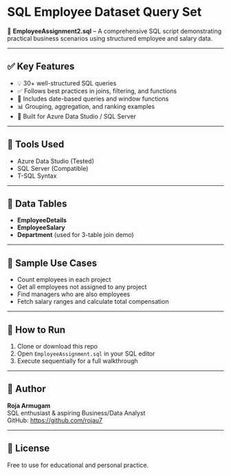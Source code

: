 # SQL Employee Dataset Query Set

📂 **EmployeeAssignment2.sql** – A comprehensive SQL script demonstrating practical business scenarios using structured employee and salary data.

---

## ✅ Key Features

- 💡 30+ well-structured SQL queries
- ✅ Follows best practices in joins, filtering, and functions
- 📆 Includes date-based queries and window functions
- 📊 Grouping, aggregation, and ranking examples
- 📌 Built for Azure Data Studio / SQL Server

---

## 🔧 Tools Used

- Azure Data Studio (Tested)
- SQL Server (Compatible)
- T-SQL Syntax

---

## 📌 Data Tables

- **EmployeeDetails**
- **EmployeeSalary**
- **Department** (used for 3-table join demo)

---

## 💬 Sample Use Cases

- Count employees in each project
- Get all employees not assigned to any project
- Find managers who are also employees
- Fetch salary ranges and calculate total compensation

---

## 🚀 How to Run

1. Clone or download this repo
2. Open `EmployeeAssignment.sql` in your SQL editor
3. Execute sequentially for a full walkthrough

---

## 👤 Author

**Roja Armugam**  
SQL enthusiast & aspiring Business/Data Analyst  
GitHub: https://github.com/rojau7

---

## 📜 License

Free to use for educational and personal practice.

